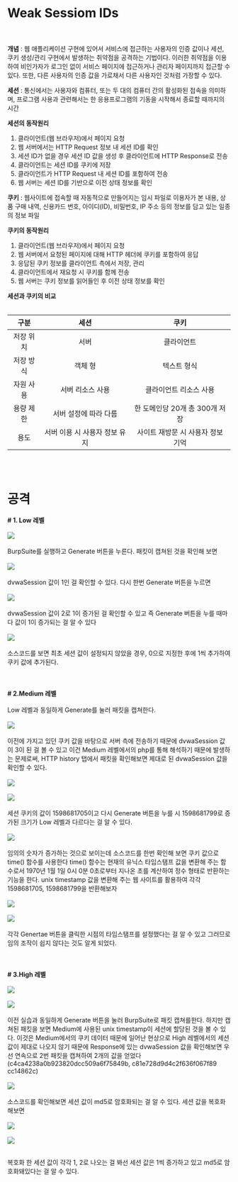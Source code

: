 # Weak Sessiom IDs
<br></br>
**개념** : 웹 애플리케이션 구현에 있어서 서비스에 접근하는 사용자의 인증 값이나 세션, 쿠키 생성/관리 구현에서 발생하는 취약점을 공격하는 기법이다. 이러한 취약점을 이용하여 비인가자가 로그인 없이 서비스 페이지에 접근하거나 관리자 페이지까지 접근할 수 있다. 또한, 다른 사용자의 인증 값을 가로채서 다른 사용자인 것처럼 가장할 수 있다.


**세션** : 통신에서는 사용자와 컴퓨터, 또는 두 대의 컴퓨터 간의 활성화된 접속을 의미하며, 프로그램 사용과 관련해서는 한 응용프로그램의 기동을 시작해서 종료할 때까지의 시간


**세션의 동작원리**

1. 클라이언트(웹 브라우저)에서 페이지 요청
2. 웹 서버에서는 HTTP Request 정보 내 세션 ID를 확인
3. 세션 ID가 없을 경우 세션 ID 값을 생성 후 클라이언트에 HTTP Response로 전송
4. 클라이언트는 세션 ID를 쿠키에 저장
5. 클라이언트가 HTTP Request 내 세션 ID를 포함하여 전송
6. 웹 서버는 세션 ID를 기반으로 이전 상태 정보를 확인



**쿠키** : 웹사이트에 접속할 때 자동적으로 만들어지는 임시 파일로 이용자가 본 내용, 상품 구매 내역, 신용카드 번호, 아이디(ID), 비밀번호, IP 주소 등의 정보를 담고 있는 일종의 정보 파일



**쿠키의 동작원리** 

1. 클라이언트(웹 브라우저)에서 페이지 요청
2. 웹 서버에서 요청된 페이지에 대해 HTTP 헤더에 쿠키를 포함하여 응답
3. 응답된 쿠키 정보를 클라이언트 측에서 저장, 관리
4. 클라이언트에서 재요청 시 쿠키를 함께 전송
5. 웹 서버는 쿠키 정보를 읽어들인 후 이전 상태 정보를 확인


**세션과 쿠키의 비교**<br></br>

| 구분 | 세션 | 쿠키 |
|:----------:|:----------:|:----------:|
| 저장 위치 | 서버 | 클라이언트 |
| 저장 방식 | 객체 형 | 텍스트 형식 |
| 자원 사용 | 서버 리소스 사용 | 클라이언트 리소스 사용 |
| 용량 제한 | 서버 설정에 따라 다름 | 한 도메인당 20개 총 300개 저장 |
| 용도 | 서버 이용 시 사용자 정보 유지 | 사이트 재방문 시 사용자 정보 기억 |

<br></br>

# **공격**

**# 1. Low 레벨**
<br></br>
![](https://postfiles.pstatic.net/MjAyMDA4MjlfMjg0/MDAxNTk4NjgwNjA4NDMw.xeqAL-MJ6FW9mOYmtIg9oO5HXxlPNZgZzXFb14-fqesg.WG5_NylgmX-UT0XjUw_eDHKIxr_D20bJTqrFOMZ3lpQg.PNG.depeix/image.png?type=w966)<br></br>
BurpSuite를 실행하고 Generate 버튼을 누른다. 패킷이 캡쳐된 것을 확인해 보면<br></br>
![](https://postfiles.pstatic.net/MjAyMDA4MjlfMjUz/MDAxNTk4NjgwNzU5NzEx.BVyOq-RhyOre-7fQ1lQ0DS4rzuT1YYVZ9ax7fHuMf8Eg.DOGTdJNNDz9Zy2udixUooWI4yevqFHqcoSe69JnytPsg.PNG.depeix/%EC%BA%A1%EC%B2%98.PNG?type=w966)<br></br>
dvwaSession 값이 1인 걸 확인할 수 있다. 다시 한번 Generate 버튼을 누르면<br></br>
![](https://postfiles.pstatic.net/MjAyMDA4MjlfMjYx/MDAxNTk4NjgwODI2ODIz.TyMwwbpLKU4hdrCb4F3Ckvc006ds1sX2QMf5Y2ZYW9Ig.2BhDmV6kLVOXrj7-o_kDO5mSVxgEwMsuRTch1LM4Z9Eg.PNG.depeix/%EC%BA%A1%EC%B2%981.PNG?type=w966)<br></br>
dvwaSession 값이 2로 1이 증가된 걸 확인할 수 있고 즉 Generate 버튼을 누를 때마다 값이 1이 증가되는 걸 알 수  있다<br></br>
![](https://postfiles.pstatic.net/MjAyMDA4MjlfMjA4/MDAxNTk4NjgwOTM1MjU1.WXud-WktqHwjmyoh6EdtNngL84UnVWcDgqY1muqU1vkg.QrNvE4Uq5XOWYXSgaR1G8gul8T_XAXyiNTeBbI20GRIg.PNG.depeix/image.png?type=w966)<br></br>
소스코드를 보면 최초 세션 값이 설정되지 않았을 경우, 0으로 지정한 후에 1씩 추가하여 쿠키 값에 추가된다.<br></br><br></br>
**# 2.Medium 레벨**<br></br>
Low 레벨과 동일하게 Generate를 눌러 패킷을 캡쳐한다.<br></br>
![](https://postfiles.pstatic.net/MjAyMDA4MjlfMTc2/MDAxNTk4NjgxMTE3NDY2.KEgGchV17QCeySVL-Z9EYT7EUGGCwCP1ZK7g1NZicG8g.JfsoE_oE42nIHMFdomhcqYOEflp7w7n68PEyJn-1p7Yg.PNG.depeix/%EC%BA%A1%EC%B2%982.PNG?type=w966)<br></br>
이전에 가지고 있던 쿠키 값을 바탕으로 서버 측에 전송하기 때문에 dvwaSession 값이 3이 된 걸 볼 수 있고 이건 Medium 레벨에서의 php를 통해 해석하기 때문에 발생하는 문제로써, HTTP history 탭에서  패킷을 확인해보면 제대로 된 dvwaSession 값을 확인할 수 있다.<br></br>
![](https://postfiles.pstatic.net/MjAyMDA4MjlfMTM3/MDAxNTk4NjgxNzY2NDI5._QDa21rd_BCvWm4PQvHrNpfjatALjh7CMnmeHYzw7SQg.o31RZoOyi7G3_DNc5cXBOBsR6_BwpzisTaGx4gcwyIQg.PNG.depeix/%EC%BA%A1%EC%B2%983.PNG?type=w966)<br></br>
![](https://postfiles.pstatic.net/MjAyMDA4MjlfOTUg/MDAxNTk4NjgxODI1Nzc2.SXQ5m6nCcsMmjmHgwmd5yk-nAxwfF9udRS2dpH_HEHsg.bGfGiFna15vxAAyGkuB_IyoYk0H-zoQi5swPN3RzGqEg.PNG.depeix/%EC%BA%A1%EC%B2%984.PNG?type=w966)<br></br>
세션 쿠키의 값이 1598681705이고 다시 Generate 버튼을 누를 시 1598681799로 증가된 크기가 Low 레벨과 다르다는 걸 알 수 있다.<br></br>
![](https://postfiles.pstatic.net/MjAyMDA4MjlfMTQ3/MDAxNTk4NjgxOTA4NzU2.7Wzye9ONlWEZNek8ry4y18phE2uoyrL0-4NR31J4Bp8g.9zECHOxBPh61Lskm3sXWFy6hAWnH596Om9URmOEjOBMg.PNG.depeix/image.png?type=w966)<br></br>
임의의 숫자가 증가하는 것으로 보이는데 소스코드를 한번 확인해 보면  쿠키 값으로 time() 함수를 사용한다 time() 함수는 현재의 유닉스 타임스탬프 값을 변환해 주는 함수로서 1970년 1월 1일 0시 0분 0초로부터 지나온 초를 계산하여 정수 형태로 반환하는 기능을 한다. unix timestamp 값을 변환해 주는 웹 사이트를 활용하여 각각 1598681705, 1598681799을 반환해보자<br></br>
![](https://postfiles.pstatic.net/MjAyMDA4MjlfMjcg/MDAxNTk4NjgyMTMzMTcx.q6Wf2dHkyMVEDn45zogZj5z5XqVKqbMVpcsC-eGfReog.8EqIrUBNGlyrd_Oe9oaeQNW9lahbinotVi7epTdHIrYg.PNG.depeix/image.png?type=w966)<br></br>
![](https://postfiles.pstatic.net/MjAyMDA4MjlfMjYz/MDAxNTk4NjgyMTE5MTgw.ghpxgsIKcCXdhsBJco-agXyuXID7iImS9u6Od15zgYMg.T29clrRg_NIkE5gnnaXFk02omtTeucALs-4ehfdufvIg.PNG.depeix/image.png?type=w966)<br></br>
각각 Genertae 버튼을 클릭한 시점의 타임스탬프를 설정했다는 걸 알 수 있고 그러므로 임의 조작이 쉽지 않다는 것도 알게 되었다.<br></br><br></br>
**# 3.High 레벨**<br></br>
![](https://postfiles.pstatic.net/MjAyMDA4MjlfMjU0/MDAxNTk4Njk3Mzc4NTY1.N-QqytYFQm_guEWHHqiGAhSiC6cq2AZwL3lVm6vlAAcg.7BmnTVBo7BQUCmXwIGEvmH0K1WRZPnu-RNf8oszJDbsg.PNG.depeix/image.png?type=w966)<br></br>
![](https://postfiles.pstatic.net/MjAyMDA4MjlfMjc4/MDAxNTk4Njk3NDA4MjAy.Ja6aAt2Sq7uvU7k6H6Xi1B0mQKqYQmM_0_SYd314aOEg.vdCvbEUjAdBjx4kS3Gdv37AbauQPD_C-H723H_C2YbQg.PNG.depeix/image.png?type=w966)<br></br>
이전 실습과 동일하게 Generate 버튼을 눌러 BurpSuite로 패킷 캡쳐를한다.
하지만 캡쳐된 패킷을 보면 Medium에 사용된 unix timestamp이 세션에 할당된 것을 볼 수 있다. 이것은 Medium에서의 쿠키 데이터 때문에 일어난 현상으로 High 레벨에서의 세션 값이 제대로 나오지 않기 때문에 Response에 있는 dvwaSession 값을 확인해보면 우선 연속으로 2번 패킷을 캡쳐하여 2개의 값을 얻었다(c4ca4238a0b923820dcc509a6f75849b, c81e728d9d4c2f636f067f89 cc14862c)<br></br>
![](https://postfiles.pstatic.net/MjAyMDA4MjlfMjQy/MDAxNTk4Njk3NDc0MzQ2.Ig3brN3vIHUE6L97RTmY0cTAwHBzGnKYC3sGw41spiIg.8tM8-dViTAmQ0E4N0Ejqdh86Fc6Qn_5OK0CMqnVmd0cg.PNG.depeix/image.png?type=w966)<br></br>
소스코드를 확인해보면 세션 값이 md5로 암호화되는 걸 알 수 있다. 세션 값을 복호화 해보면<br></br>
![](https://postfiles.pstatic.net/MjAyMDA4MjlfMjk2/MDAxNTk4Njk3NjY4ODM0.9OYgWpC2P1R8643ODlHsYfZee8PBNEH0xf1XzfVqqZUg.tmonV3Z4tAIz0MvXuFyqRwiHnYexEsbW7k_lwNai3Ckg.PNG.depeix/image.png?type=w966)<br></br>
![](https://postfiles.pstatic.net/MjAyMDA4MjlfNjUg/MDAxNTk4Njk3NzIyMjM0.JuOtdqvRPPfLhmqzFoqqUkyRAVUyyUKKR3qVoJzZoIMg.4Nq26E0GGMJd1eWLGFNc6E9-pZVXs1H_uSCP48vIRsQg.PNG.depeix/image.png?type=w966)<br></br>

복호화 한 세션 값이 각각 1, 2로 나오는 걸 봐선 세션 값은 1씩 증가하고 있고 md5로 암호화돼있다는 걸 알 수 있다.
